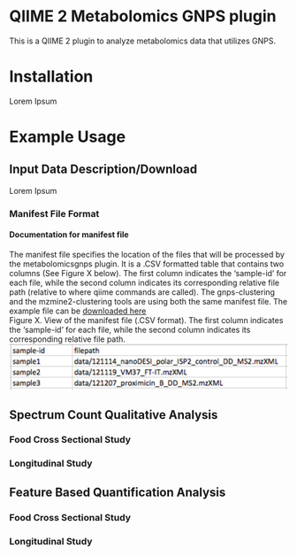 # QIIME 2 Metabolomics GNPS plugin

This is a QIIME 2 plugin to analyze metabolomics data that utilizes GNPS. 

# Installation

Lorem Ipsum

# Example Usage

## Input Data Description/Download

Lorem Ipsum

### Manifest File Format

#### Documentation for manifest file

The manifest file specifies the location of the files that will be processed by the metabolomicsgnps plugin. It is a .CSV formatted table that contains two columns (See Figure X below). The first column indicates the ‘sample-id’ for each file, while the second column indicates its corresponding relative file path (relative to where qiime commands are called). The gnps-clustering and the mzmine2-clustering tools are using both the same manifest file. The example file can be [downloaded here](https://github.com/mwang87/q2_metabolomicsgnps/raw/master/q2_metabolomicsgnps/tests/data/manifest.tsv)  
Figure X. View of the manifest file (.CSV format). The first column indicates the ‘sample-id’ for each file, while the second column indicates its corresponding relative file path. 
<img src="img/manifest_file.png"/>

## Spectrum Count Qualitative Analysis

### Food Cross Sectional Study

### Longitudinal Study

## Feature Based Quantification Analysis

### Food Cross Sectional Study

### Longitudinal Study

